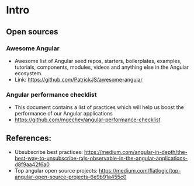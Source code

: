 
# Intro

## Open sources
### Awesome Angular
- Awesome list of Angular seed repos, starters, boilerplates, examples, tutorials, components, modules, videos and anything else in the Angular ecosystem.
- Link: https://github.com/PatrickJS/awesome-angular
### Angular performance checklist
- This document contains a list of practices which will help us boost the performance of our Angular applications
-  https://github.com/mgechev/angular-performance-checklist

## References:
- Ubsubscribe best practices: https://medium.com/angular-in-depth/the-best-way-to-unsubscribe-rxjs-observable-in-the-angular-applications-d8f9aa42f6a0
- Top angular open source projects: https://medium.com/flatlogic/top-angular-open-source-projects-6e9b91a455c0